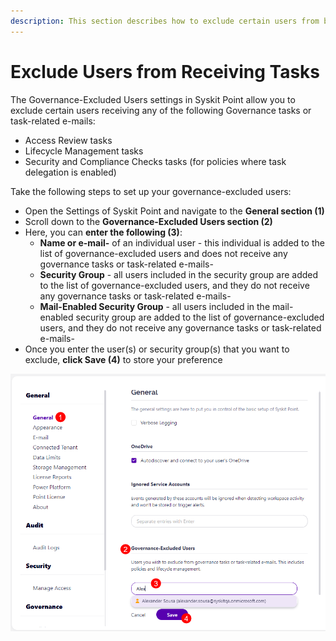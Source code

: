 ```yaml
---
description: This section describes how to exclude certain users from being able to receive and resolve governance tasks.
---
```


# Exclude Users from Receiving Tasks

The Governance-Excluded Users settings in Syskit Point allow you to exclude certain users receiving any of the following Governance tasks or task-related e-mails:

* Access Review tasks 
* Lifecycle Management tasks
* Security and Compliance Checks tasks (for policies where task delegation is enabled)

Take the following steps to set up your governance-excluded users:

* Open the Settings of Syskit Point and navigate to the **General section (1)**
* Scroll down to the **Governance-Excluded Users section (2)**
* Here, you can **enter the following (3)**:
  * **Name or e-mail-** of an individual user - this individual is added to the list of governance-excluded users and does not receive any governance tasks or task-related e-mails-
  * **Security Group** - all users included in the security group are added to the list of governance-excluded users, and they do not receive any governance tasks or task-related e-mails-
  * **Mail-Enabled Security Group** - all users included in the mail-enabled security group are added to the list of governance-excluded users, and they do not receive any governance tasks or task-related e-mails-
* Once you enter the user(s) or security group(s) that you want to exclude, **click Save (4)** to store your preference

![Governance-Excluded Users - Setup](../../../../.gitbook/assets/exclude-users-task-setup.png)
